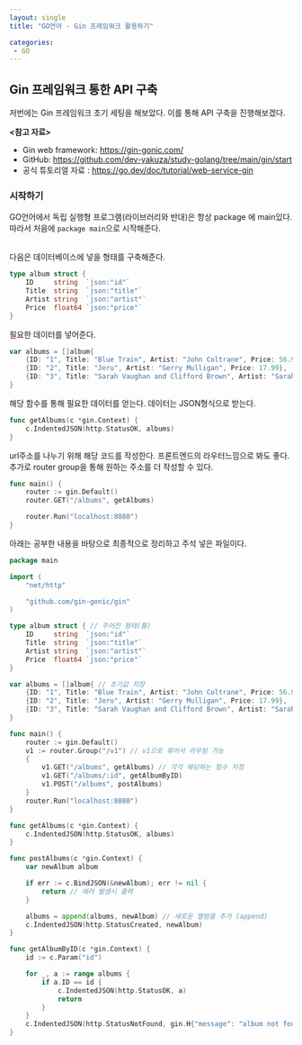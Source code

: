 ```yaml
---
layout: single
title: "GO언어 - Gin 프레임워크 활용하기"

categories:
 - GO
---
```


## Gin 프레임워크 통한 API 구축
저번에는 Gin 프레임워크 초기 세팅을 해보았다. 이를 통해 API 구축을 진행해보겠다. <br>

**<참고 자료>**
- Gin web framework: https://gin-gonic.com/
- GitHub: https://github.com/dev-yakuza/study-golang/tree/main/gin/start 
- 공식 튜토리얼 자료 : https://go.dev/doc/tutorial/web-service-gin

### 시작하기
GO언어에서 독립 실행형 프로그램(라이브러리와 반대)은 항상 package 에 main있다. 따라서 처음에 ```package main```으로 시작해준다. <br> <br>

다음은 데이터베이스에 넣을 형태를 구축해준다. <br>
```go
type album struct {
    ID     string  `json:"id"`
    Title  string  `json:"title"`
    Artist string  `json:"artist"`
    Price  float64 `json:"price"`
}
```

필요한 데이터를 넣어준다. <br>
```go
var albums = []album{
    {ID: "1", Title: "Blue Train", Artist: "John Coltrane", Price: 56.99},
    {ID: "2", Title: "Jeru", Artist: "Gerry Mulligan", Price: 17.99},
    {ID: "3", Title: "Sarah Vaughan and Clifford Brown", Artist: "Sarah Vaughan", Price: 39.99},
}
```
해당 함수를 통해 필요한 데이터를 얻는다. 데이터는 JSON형식으로 받는다. <br>
```go
func getAlbums(c *gin.Context) {
    c.IndentedJSON(http.StatusOK, albums)
}
```
url주소를 나누기 위해 해당 코드를 작성한다. 프론트엔드의 라우터느낌으로 봐도 좋다. <br>
추가로 router group을 통해 원하는 주소를 더 작성할 수 있다. <br>
```go
func main() {
    router := gin.Default()
    router.GET("/albums", getAlbums)

    router.Run("localhost:8080")
}
```

아래는 공부한 내용을 바탕으로 최종적으로 정리하고 주석 넣은 파일이다. <br>
```go
package main

import (
	"net/http"

	"github.com/gin-gonic/gin"
)

type album struct { // 주어진 형태(틀)
	ID     string  `json:"id"`
	Title  string  `json:"title"`
	Artist string  `json:"artist"`
	Price  float64 `json:"price"`
}

var albums = []album{ // 초기값 저장
	{ID: "1", Title: "Blue Train", Artist: "John Coltrane", Price: 56.99},
	{ID: "2", Title: "Jeru", Artist: "Gerry Mulligan", Price: 17.99},
	{ID: "3", Title: "Sarah Vaughan and Clifford Brown", Artist: "Sarah Vaughan", Price: 39.99},
}

func main() {
	router := gin.Default()
	v1 := router.Group("/v1") // v1으로 묶어서 라우팅 가능
	{
		v1.GET("/albums", getAlbums) // 각각 해당하는 함수 지정
		v1.GET("/albums/:id", getAlbumByID)
		v1.POST("/albums", postAlbums)
	}
	router.Run("localhost:8080")
}

func getAlbums(c *gin.Context) {
	c.IndentedJSON(http.StatusOK, albums)
}

func postAlbums(c *gin.Context) {
	var newAlbum album

	if err := c.BindJSON(&newAlbum); err != nil {
		return // 에러 발생시 출력
	}

	albums = append(albums, newAlbum) // 새로운 앨범을 추가 (append)
	c.IndentedJSON(http.StatusCreated, newAlbum)
}

func getAlbumByID(c *gin.Context) {
	id := c.Param("id")

	for _, a := range albums {
		if a.ID == id {
			c.IndentedJSON(http.StatusOK, a)
			return
		}
	}
	c.IndentedJSON(http.StatusNotFound, gin.H{"message": "album not found"})
}

```
